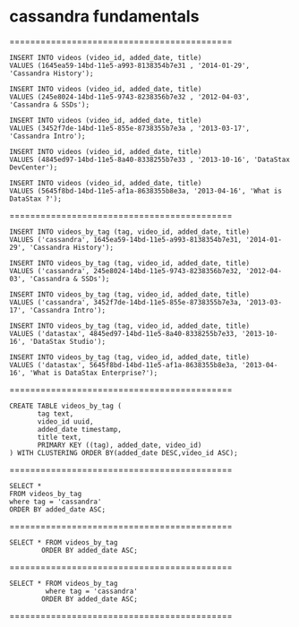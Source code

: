 # cassandra fundamentals 

===========================================
```
INSERT INTO videos (video_id, added_date, title)
VALUES (1645ea59-14bd-11e5-a993-8138354b7e31 , '2014-01-29', 'Cassandra History');

INSERT INTO videos (video_id, added_date, title)
VALUES (245e8024-14bd-11e5-9743-8238356b7e32 , '2012-04-03', 'Cassandra & SSDs');

INSERT INTO videos (video_id, added_date, title)
VALUES (3452f7de-14bd-11e5-855e-8738355b7e3a , '2013-03-17', 'Cassandra Intro');

INSERT INTO videos (video_id, added_date, title)
VALUES (4845ed97-14bd-11e5-8a40-8338255b7e33 , '2013-10-16', 'DataStax DevCenter');

INSERT INTO videos (video_id, added_date, title)
VALUES (5645f8bd-14bd-11e5-af1a-8638355b8e3a, '2013-04-16', 'What is DataStax ?');
```
===========================================


```
INSERT INTO videos_by_tag (tag, video_id, added_date, title)
VALUES ('cassandra', 1645ea59-14bd-11e5-a993-8138354b7e31, '2014-01-29', 'Cassandra History');

INSERT INTO videos_by_tag (tag, video_id, added_date, title)
VALUES ('cassandra', 245e8024-14bd-11e5-9743-8238356b7e32, '2012-04-03', 'Cassandra & SSDs');

INSERT INTO videos_by_tag (tag, video_id, added_date, title)
VALUES ('cassandra', 3452f7de-14bd-11e5-855e-8738355b7e3a, '2013-03-17', 'Cassandra Intro');

INSERT INTO videos_by_tag (tag, video_id, added_date, title)
VALUES ('datastax', 4845ed97-14bd-11e5-8a40-8338255b7e33, '2013-10-16', 'DataStax Studio');

INSERT INTO videos_by_tag (tag, video_id, added_date, title)
VALUES ('datastax', 5645f8bd-14bd-11e5-af1a-8638355b8e3a, '2013-04-16', 'What is DataStax Enterprise?');
```
===========================================

```
CREATE TABLE videos_by_tag (
       tag text,
       video_id uuid,
       added_date timestamp,
       title text,
       PRIMARY KEY ((tag), added_date, video_id)
) WITH CLUSTERING ORDER BY(added_date DESC,video_id ASC);
```
===========================================
```
SELECT *
FROM videos_by_tag
where tag = 'cassandra'
ORDER BY added_date ASC;
```
===========================================
```
SELECT * FROM videos_by_tag
        ORDER BY added_date ASC;
```
===========================================
```
SELECT * FROM videos_by_tag
         where tag = 'cassandra'
        ORDER BY added_date ASC;
```
===========================================
